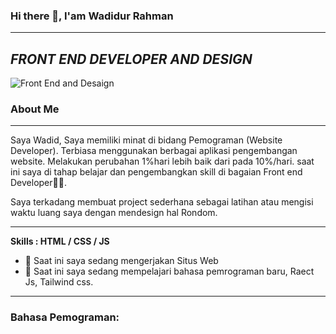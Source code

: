 
### **Hi there 👋, I'am Wadidur Rahman**
____________________________________________________________________________________________________________________________________________________________________________
## *FRONT END DEVELOPER AND DESIGN*
![Front End and Desaign ](https://raw.githubusercontent.com/sagar-viradiya/sagar-viradiya/master/resources/banner.png)

### **About Me**
____________________________________________________________________________________________________________________________________________________________________________
Saya Wadid, Saya memiliki minat di bidang Pemograman (Website Developer). Terbiasa menggunakan berbagai aplikasi pengembangan website. Melakukan perubahan 1%hari lebih baik dari pada 10%/hari. saat ini saya di tahap belajar dan pengembangkan skill di bagaian Front end Developer👨‍💻.

Saya terkadang membuat project sederhana sebagai latihan atau mengisi waktu luang saya dengan mendesign hal Rondom.
____________________________________________________________________________________________________________________________________________________________________________
**Skills : HTML / CSS / JS**

- 🔭 Saat ini saya sedang mengerjakan Situs Web 
- 🌱 Saat ini saya sedang mempelajari bahasa pemrograman baru, Raect Js, Tailwind css.
____________________________________________________________________________________________________________________________________________________________________________
### **Bahasa Pemograman:**





